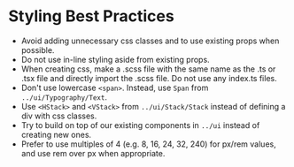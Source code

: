 # Styling Best Practices

- Avoid adding unnecessary css classes and to use existing props when possible.
- Do not use in-line styling aside from existing props.
- When creating css, make a .scss file with the same name as the .ts or .tsx file and directly import the .scss file. Do not use any index.ts files.
- Don't use lowercase `<span>`. Instead, use `Span` from `../ui/Typography/Text`.
- Use `<HStack>` and `<VStack>` from `../ui/Stack/Stack` instead of defining a div with css classes.
- Try to build on top of our existing components in `../ui` instead of creating new ones.
- Prefer to use multiples of 4 (e.g. 8, 16, 24, 32, 240) for px/rem values, and use rem over px when appropriate.